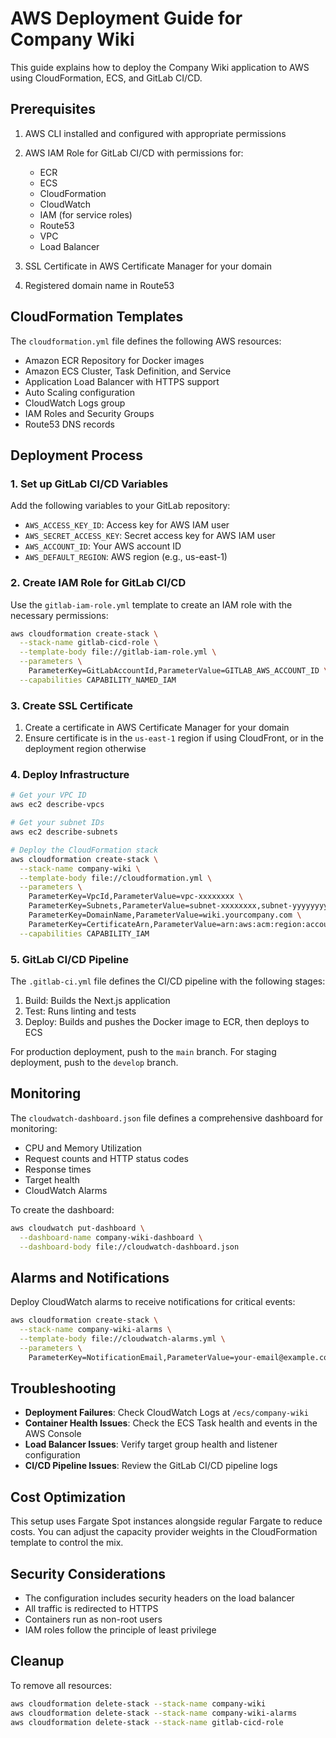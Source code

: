 # AWS Deployment Guide for Company Wiki

This guide explains how to deploy the Company Wiki application to AWS using CloudFormation, ECS, and GitLab CI/CD.

## Prerequisites

1. AWS CLI installed and configured with appropriate permissions
2. AWS IAM Role for GitLab CI/CD with permissions for:
   - ECR
   - ECS
   - CloudFormation
   - CloudWatch
   - IAM (for service roles)
   - Route53
   - VPC
   - Load Balancer

3. SSL Certificate in AWS Certificate Manager for your domain
4. Registered domain name in Route53

## CloudFormation Templates

The `cloudformation.yml` file defines the following AWS resources:

- Amazon ECR Repository for Docker images
- Amazon ECS Cluster, Task Definition, and Service
- Application Load Balancer with HTTPS support
- Auto Scaling configuration
- CloudWatch Logs group
- IAM Roles and Security Groups
- Route53 DNS records

## Deployment Process

### 1. Set up GitLab CI/CD Variables

Add the following variables to your GitLab repository:

- `AWS_ACCESS_KEY_ID`: Access key for AWS IAM user
- `AWS_SECRET_ACCESS_KEY`: Secret access key for AWS IAM user
- `AWS_ACCOUNT_ID`: Your AWS account ID
- `AWS_DEFAULT_REGION`: AWS region (e.g., us-east-1)

### 2. Create IAM Role for GitLab CI/CD

Use the `gitlab-iam-role.yml` template to create an IAM role with the necessary permissions:

```bash
aws cloudformation create-stack \
  --stack-name gitlab-cicd-role \
  --template-body file://gitlab-iam-role.yml \
  --parameters \
    ParameterKey=GitLabAccountId,ParameterValue=GITLAB_AWS_ACCOUNT_ID \
  --capabilities CAPABILITY_NAMED_IAM
```

### 3. Create SSL Certificate

1. Create a certificate in AWS Certificate Manager for your domain
2. Ensure certificate is in the `us-east-1` region if using CloudFront, or in the deployment region otherwise

### 4. Deploy Infrastructure

```bash
# Get your VPC ID
aws ec2 describe-vpcs

# Get your subnet IDs
aws ec2 describe-subnets

# Deploy the CloudFormation stack
aws cloudformation create-stack \
  --stack-name company-wiki \
  --template-body file://cloudformation.yml \
  --parameters \
    ParameterKey=VpcId,ParameterValue=vpc-xxxxxxxx \
    ParameterKey=Subnets,ParameterValue=subnet-xxxxxxxx,subnet-yyyyyyyy \
    ParameterKey=DomainName,ParameterValue=wiki.yourcompany.com \
    ParameterKey=CertificateArn,ParameterValue=arn:aws:acm:region:account-id:certificate/xxxxxxxx \
  --capabilities CAPABILITY_IAM
```

### 5. GitLab CI/CD Pipeline

The `.gitlab-ci.yml` file defines the CI/CD pipeline with the following stages:

1. Build: Builds the Next.js application
2. Test: Runs linting and tests
3. Deploy: Builds and pushes the Docker image to ECR, then deploys to ECS

For production deployment, push to the `main` branch.
For staging deployment, push to the `develop` branch.

## Monitoring

The `cloudwatch-dashboard.json` file defines a comprehensive dashboard for monitoring:

- CPU and Memory Utilization
- Request counts and HTTP status codes
- Response times
- Target health
- CloudWatch Alarms

To create the dashboard:

```bash
aws cloudwatch put-dashboard \
  --dashboard-name company-wiki-dashboard \
  --dashboard-body file://cloudwatch-dashboard.json
```

## Alarms and Notifications

Deploy CloudWatch alarms to receive notifications for critical events:

```bash
aws cloudformation create-stack \
  --stack-name company-wiki-alarms \
  --template-body file://cloudwatch-alarms.yml \
  --parameters \
    ParameterKey=NotificationEmail,ParameterValue=your-email@example.com
```

## Troubleshooting

- **Deployment Failures**: Check CloudWatch Logs at `/ecs/company-wiki`
- **Container Health Issues**: Check the ECS Task health and events in the AWS Console
- **Load Balancer Issues**: Verify target group health and listener configuration
- **CI/CD Pipeline Issues**: Review the GitLab CI/CD pipeline logs

## Cost Optimization

This setup uses Fargate Spot instances alongside regular Fargate to reduce costs. You can adjust the capacity provider weights in the CloudFormation template to control the mix.

## Security Considerations

- The configuration includes security headers on the load balancer
- All traffic is redirected to HTTPS
- Containers run as non-root users
- IAM roles follow the principle of least privilege

## Cleanup

To remove all resources:

```bash
aws cloudformation delete-stack --stack-name company-wiki
aws cloudformation delete-stack --stack-name company-wiki-alarms
aws cloudformation delete-stack --stack-name gitlab-cicd-role
```